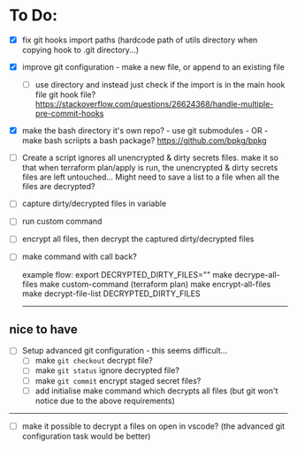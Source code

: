 # To Do:
- [x] fix git hooks import paths (hardcode path of utils directory when copying hook to .git directory...)
- [x] improve git configuration - make a new file, or append to an existing file
  - [ ] use directory and instead just check if the import is in the main hook file
        git hook file? https://stackoverflow.com/questions/26624368/handle-multiple-pre-commit-hooks
- [x] make the bash directory it's own repo? - use git submodules - OR - make bash scriipts a bash package? https://github.com/bpkg/bpkg
- [ ] Create a script ignores all unencrypted & dirty secrets files. make it so that when terraform plan/apply is run,
the unencrypted & dirty secrets files are left untouched... Might need to save a list to a file when all the files are decrypted?
- [ ] capture dirty/decrypted files in variable
- [ ] run custom command
- [ ] encrypt all files, then decrypt the captured dirty/decrypted files
- [ ] make command with call back?
  
  example flow:
  export DECRYPTED_DIRTY_FILES=""
  make decrype-all-files
  make custom-command (terraform plan)
  make encrypt-all-files
  make decrypt-file-list DECRYPTED_DIRTY_FILES

  ---


## nice to have
- [ ] Setup advanced git configuration - this seems difficult...
  - [ ] make `git checkout` decrypt file?
  - [ ] make `git status` ignore decrypted file?
  - [ ] make `git commit` encrypt staged secret files?
  - [ ] add initialise make command which decrypts all files (but git won't notice due to the above requirements)
---
- [ ] make it possible to decrypt a files on open in vscode? (the advanced git configuration task would be better)
